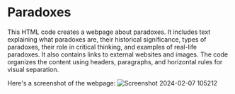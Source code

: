 # Paradoxes

This HTML code creates a webpage about paradoxes. It includes text explaining what paradoxes are, their historical significance, types of paradoxes, their role in critical thinking, and examples of real-life paradoxes. It also contains links to external websites and images. The code organizes the content using headers, paragraphs, and horizontal rules for visual separation.


Here's a screenshot of the webpage:
![Screenshot 2024-02-07 105212](https://github.com/Wespy07/Paradoxes/assets/143990246/33548ead-f1ca-438b-96f1-7a3c5f349b99)
